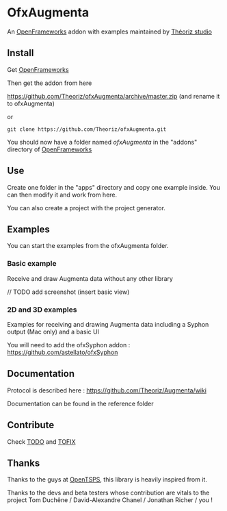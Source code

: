 OfxAugmenta
===========

An [OpenFrameworks][] addon with examples maintained by [Théoriz studio][]

Install
-------

Get [OpenFrameworks][]

Then get the addon from here

https://github.com/Theoriz/ofxAugmenta/archive/master.zip (and rename it to ofxAugmenta)

or

```
git clone https://github.com/Theoriz/ofxAugmenta.git
```

You should now have a folder named *ofxAugmenta* in the "addons" directory of [OpenFrameworks][]

Use
---

Create one folder in the "apps" directory and copy one example inside.
You can then modify it and work from here.

You can also create a project with the project generator.

Examples
--------

You can start the examples from the ofxAugmenta folder.

### Basic example

Receive and draw Augmenta data without any other library

// TODO add screenshot (insert basic view)

### 2D and 3D examples

Examples for receiving and drawing Augmenta data including a Syphon output (Mac only) and a basic UI

You will need to add the ofxSyphon addon : https://github.com/astellato/ofxSyphon

Documentation
-------------

Protocol is described here : https://github.com/Theoriz/Augmenta/wiki

Documentation can be found in the reference folder

Contribute
----------

Check [TODO](TODO.md) and [TOFIX](TOFIX.md)

Thanks
------

Thanks to the guys at [OpenTSPS][], this library is heavily inspired from it.

Thanks to the devs and beta testers whose contribution are vitals to the project
 Tom Duchêne / David-Alexandre Chanel / Jonathan Richer / you !

[OpenFrameworks]: http://openframeworks.cc/
[Théoriz studio]: http://www.theoriz.com/
[OpenTSPS]: https://github.com/labatrockwell/openTSPS/
